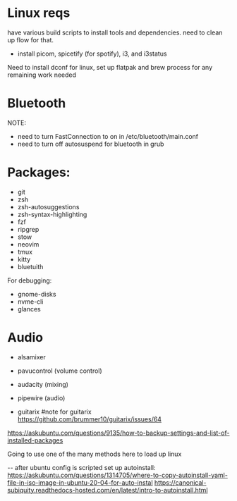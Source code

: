 # Linux reqs
have various build scripts to install tools and dependencies. need to clean up flow for that.
-  install picom, spicetify (for spotify), i3, and i3status 

Need to install dconf for linux, set up flatpak and brew process for any remaining work needed

# Bluetooth

NOTE:
- need to turn FastConnection to on in /etc/bluetooth/main.conf
- need to turn off autosuspend for bluetooth in grub

# Packages:
- git
- zsh
- zsh-autosuggestions
- zsh-syntax-highlighting
- fzf
- ripgrep
- stow
- neovim
- tmux
- kitty
- bluetuith

For debugging:
- gnome-disks
- nvme-cli
- glances

# Audio
- alsamixer
- pavucontrol (volume control)
- audacity (mixing)
- pipewire (audio)

- guitarix
#note for guitarix
https://github.com/brummer10/guitarix/issues/64

https://askubuntu.com/questions/9135/how-to-backup-settings-and-list-of-installed-packages

Going to use one of the many methods here to load up linux

-- after ubuntu config is scripted set up autoinstall:
https://askubuntu.com/questions/1314705/where-to-copy-autoinstall-yaml-file-in-iso-image-in-ubuntu-20-04-for-auto-instal
https://canonical-subiquity.readthedocs-hosted.com/en/latest/intro-to-autoinstall.html

